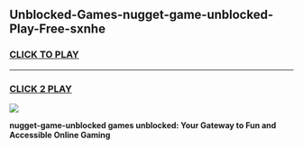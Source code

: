 
## Unblocked-Games-nugget-game-unblocked-Play-Free-sxnhe
<h3>
<a href="https://premium76.site?title=nugget-game-unblocked&ref=22A">CLICK TO PLAY</a></h3>
<hr>

<h3>
<a href="https://premium76.site?title=nugget-game-unblocked&ref=22A">CLICK 2 PLAY</a>
  
</h3>

<a href="https://premium76.site?title=nugget-game-unblocked&ref=22A"><img src="https://clearcache.store/games.png"></a>


**nugget-game-unblocked games unblocked: Your Gateway to Fun and Accessible Online Gaming**
